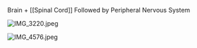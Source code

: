 Brain + [[Spinal Cord]]
Followed by Peripheral Nervous System

![IMG_3220.jpeg](img_3220.jpeg)

![IMG_4576.jpeg](img_4576.jpeg)
